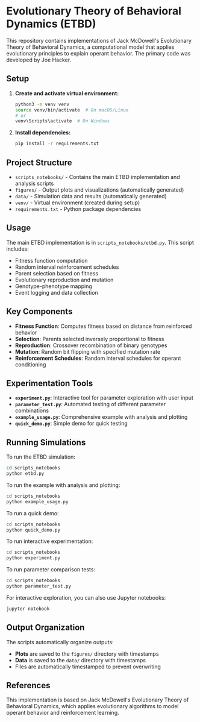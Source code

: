 # Evolutionary Theory of Behavioral Dynamics (ETBD)

This repository contains implementations of Jack McDowell's Evolutionary Theory of Behavioral Dynamics, a computational model that applies evolutionary principles to explain operant behavior. The primary code was developed by Joe Hacker.

## Setup

1. **Create and activate virtual environment:**
   ```bash
   python3 -m venv venv
   source venv/bin/activate  # On macOS/Linux
   # or
   venv\Scripts\activate  # On Windows
   ```

2. **Install dependencies:**
   ```bash
   pip install -r requirements.txt
   ```

## Project Structure

- `scripts_notebooks/` - Contains the main ETBD implementation and analysis scripts
- `figures/` - Output plots and visualizations (automatically generated)
- `data/` - Simulation data and results (automatically generated)
- `venv/` - Virtual environment (created during setup)
- `requirements.txt` - Python package dependencies

## Usage

The main ETBD implementation is in `scripts_notebooks/etbd.py`. This script includes:

- Fitness function computation
- Random interval reinforcement schedules
- Parent selection based on fitness
- Evolutionary reproduction and mutation
- Genotype-phenotype mapping
- Event logging and data collection

## Key Components

- **Fitness Function**: Computes fitness based on distance from reinforced behavior
- **Selection**: Parents selected inversely proportional to fitness
- **Reproduction**: Crossover recombination of binary genotypes
- **Mutation**: Random bit flipping with specified mutation rate
- **Reinforcement Schedules**: Random interval schedules for operant conditioning

## Experimentation Tools

- **`experiment.py`**: Interactive tool for parameter exploration with user input
- **`parameter_test.py`**: Automated testing of different parameter combinations
- **`example_usage.py`**: Comprehensive example with analysis and plotting
- **`quick_demo.py`**: Simple demo for quick testing

## Running Simulations

To run the ETBD simulation:

```bash
cd scripts_notebooks
python etbd.py
```

To run the example with analysis and plotting:

```bash
cd scripts_notebooks
python example_usage.py
```

To run a quick demo:

```bash
cd scripts_notebooks
python quick_demo.py
```

To run interactive experimentation:

```bash
cd scripts_notebooks
python experiment.py
```

To run parameter comparison tests:

```bash
cd scripts_notebooks
python parameter_test.py
```

For interactive exploration, you can also use Jupyter notebooks:

```bash
jupyter notebook
```

## Output Organization

The scripts automatically organize outputs:
- **Plots** are saved to the `figures/` directory with timestamps
- **Data** is saved to the `data/` directory with timestamps
- Files are automatically timestamped to prevent overwriting

## References

This implementation is based on Jack McDowell's Evolutionary Theory of Behavioral Dynamics, which applies evolutionary algorithms to model operant behavior and reinforcement learning.
